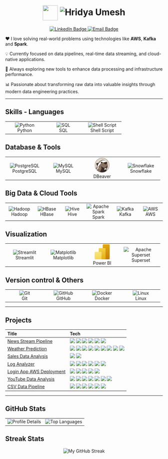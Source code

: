 <h1 align="center">
  <img src="https://cdn-icons-png.flaticon.com/512/14036/14036432.png" width="48" height="48" style="vertical-align: middle;">
  <img src="https://img.shields.io/badge/I'm_Hridya_Umesh-8A2BE2?style=flat-square&logoColor=white&labelColor=8A2BE2" alt="Hridya Umesh"/>
</h1>



<p align="center">
  <a href="https://www.linkedin.com/in/hridya-umesh-860078319" target="_blank">
    <img src="https://img.shields.io/badge/LinkedIn-0077B5?logo=linkedin&logoColor=white&style=for-the-badge" alt="LinkedIn Badge"/>
  </a>
  <a href="mailto:hridyaumesh2@gmail.com">
    <img src="https://img.shields.io/badge/Email-EB4432?logo=gmail&logoColor=white&style=for-the-badge" alt="Email Badge"/>
  </a>
</p>



 ❤️ I love solving real-world problems using technologies like **AWS**, **Kafka** and **Spark**.  


 💡 Currently focused on data pipelines, real-time data streaming, and cloud-native applications.  


 🌱 Always exploring new tools to enhance data processing and infrastructure performance.  
 

 📊 Passionate about transforming raw data into valuable insights through modern data engineering practices.


---

<h2>Skills - Languages</h2>
<table>
  <tr>
    <td align="center" width="110">
      <img src="https://cdn.jsdelivr.net/gh/devicons/devicon/icons/python/python-original.svg" width="48" height="48" alt="Python" />
      <br>Python
    </td>
    <td align="center" width="110">
      <img src="https://img.icons8.com/ios-filled/50/000000/sql.png" alt="SQL" width="40"/>
      <br>SQL
    </td>
    <td align="center" width="110">
      <img src="https://cdn.jsdelivr.net/gh/devicons/devicon/icons/bash/bash-original.svg" width="48" height="48" alt="Shell Script" />
      <br>Shell Script
    </td>
  </tr>
</table>

<h2> Database & Tools</h2>
<table>
  <tr>
    <td align="center" width="110">
      <img src="https://cdn.jsdelivr.net/gh/devicons/devicon/icons/postgresql/postgresql-original.svg" width="48" height="48" alt="PostgreSQL" />
      <br>PostgreSQL
    </td>
    <td align="center" width="110">
      <img src="https://cdn.jsdelivr.net/gh/devicons/devicon/icons/mysql/mysql-original.svg" width="48" height="48" alt="MySQL" />
      <br>MySQL
    </td>
    <td align="center" width="110">
      <img src="https://raw.githubusercontent.com/Hridya2001/Hridya2001/235f1b4b9edeb2b1d85cc56562aacfc9705dc9d5/Assets/dbeaver-original.svg" width="48" height="48" alt="DBeaver" />
      <br>DBeaver
    </td>
    <td align="center" width="110">
      <img src="https://img.icons8.com/color/96/snowflake.png" width="48" height="48" alt="Snowflake" />
      <br>Snowflake
    </td>
  </tr>
</table>

<h2> Big Data & Cloud Tools</h2>
<table>
  <tr>
    <td align="center" width="110">
      <img src="https://cdn.jsdelivr.net/gh/devicons/devicon/icons/hadoop/hadoop-original.svg" width="48" height="48" alt="Hadoop" />
      <br>Hadoop
    </td>
    <td align="center" width="110">
      <img src="https://hbase.apache.org/images/hbase_logo.png" width="48" height="48" alt="HBase" />
      <br>HBase
    </td>
    <td align="center" width="110">
     <img src="https://hive.apache.org/images/hive.svg" width="48" height="48" alt="Hive" />
      <br>Hive
    </td>
    <td align="center" width="110">
      <img src="https://cdn.jsdelivr.net/gh/devicons/devicon/icons/apache/apache-original.svg" width="48" height="48" alt="Apache Spark" />
      <br>Spark
    </td>
    <td align="center" width="110">
      <img src="https://cdn.jsdelivr.net/gh/devicons/devicon/icons/apachekafka/apachekafka-original.svg" width="48" height="48" alt="Kafka" />
      <br>Kafka
    </td>
    <td align="center" width="110">
      <img src="https://img.icons8.com/color/48/000000/amazon-web-services.png" alt="AWS" width="48" height="48"/>
      <br>AWS
    </td>
  </tr>
</table>

<h2> Visualization</h2>
<table>
  <tr>
    <td align="center" width="110">
      <img src="https://cdn.jsdelivr.net/gh/devicons/devicon/icons/streamlit/streamlit-original.svg" width="48" height="48" alt="Streamlit" />
      <br>Streamlit
    </td>
    <td align="center" width="110">
      <img src="https://matplotlib.org/_static/images/logo2.svg" alt="Matplotlib" width="48" height='48'/>
      <br>Matplotlib
    </td>
    <td align="center" width="110">
      <img src="https://raw.githubusercontent.com/Hridya2001/Hridya2001/235f1b4b9edeb2b1d85cc56562aacfc9705dc9d5/Assets/power-bi.svg" width="48" height="48" alt="Power BI" />
      <br>Power BI
    </td>
    <td align="center" width="110">
      <img src="https://logo.svgcdn.com/l/apache-superset.svg"
      alt="Apache Superset" width="110" height="48">
      <br>Superset
    </td>
  </tr>
</table>

<h2> Version control & Others</h2>
<table>
  <tr>
    <td align="center" width="110">
      <img src="https://cdn.jsdelivr.net/gh/devicons/devicon/icons/git/git-original.svg" width="48" height="48" alt="Git" />
      <br>Git
    </td>
    <td align="center" width="110">
      <img src="https://cdn.jsdelivr.net/gh/devicons/devicon/icons/github/github-original.svg" width="48" height="48" alt="GitHub" />
      <br>GitHub
    </td>
    <td align="center" width="110">
      <img src="https://cdn.jsdelivr.net/gh/devicons/devicon/icons/docker/docker-original.svg" width="48" height="48" alt="Docker" />
      <br>Docker
    </td>
    <td align="center" width="110">
      <img src="https://cdn.jsdelivr.net/gh/devicons/devicon/icons/linux/linux-original.svg" width="48" height="48" alt="Linux" />
      <br>Linux
    </td>
  </tr>
</table>



---
##  Projects

<table>
  <thead>
    <tr>
      <th align="left">Title</th>
      <th align="left">Tech</th>
    </tr>
  </thead>
  <tbody>
    <tr>
      <td><a href="https://github.com/Hridya2001/news-stream-pipeline" target="_blank">News Stream Pipeline</a></td>
      <td>
        <img src="https://img.shields.io/badge/Kafka-231F20?logo=apachekafka&logoColor=white&style=flat-square">
        <img src="https://img.shields.io/badge/Spark-E25A1C?logo=apachespark&logoColor=white&style=flat-square">
        <img src="https://img.shields.io/badge/Python-3776AB?logo=python&logoColor=white&style=flat-square">
        <img src="https://img.shields.io/badge/PostgreSQL-336791?logo=postgresql&logoColor=white&style=flat-square">
        <img src="https://img.shields.io/badge/Streamlit-FF4B4B?logo=streamlit&logoColor=white&style=flat-square">
        <img src="https://img.shields.io/badge/AWS-232F3E?logo=amazonaws&logoColor=white&style=flat-square">
      </td>
    </tr>
    <tr>
  <td><a href="https://github.com/Hridya2001/Weather-prediction-AWS" target="_blank">Weather Prediction</a></td>
  <td>
    <img src="https://img.shields.io/badge/API-0052CC?logo=fastapi&logoColor=white&style=flat-square">
    <img src="https://img.shields.io/badge/EventBridge-FF69B4?logo=amazoneventbridge&logoColor=white&style=flat-square">
    <img src="https://img.shields.io/badge/AWS%20Lambda-FF9900?logo=awslambda&logoColor=white&style=flat-square">
    <img src="https://img.shields.io/badge/DynamoDB-4053D6?logo=amazondynamodb&logoColor=white&style=flat-square">
    <img src="https://img.shields.io/badge/IAM-FF0000?logo=aws&logoColor=white&style=flat-square">
    <img src="https://img.shields.io/badge/S3-569A31?logo=amazons3&logoColor=white&style=flat-square">
    <img src="https://img.shields.io/badge/SQS-FF69B4?logo=amazonsqs&logoColor=white&style=flat-square">
    <img src="https://img.shields.io/badge/Snowflake-56B9EB?logo=snowflake&logoColor=white&style=flat-square">
    <img src="https://img.shields.io/badge/SQL-003B57?logo=postgresql&logoColor=white&style=flat-square">
  </td>
    </tr>
    <tr>
      <td><a href="https://github.com/Hridya2001/kaggle-sales-data-mysql-analysis" target="_blank">Sales Data Analysis</a></td>
      <td>
        <img src="https://img.shields.io/badge/MySQL-00758F?logo=mysql&logoColor=white&style=flat-square">
        <img src="https://img.shields.io/badge/Excel-217346?logo=microsoft-excel&logoColor=white&style=flat-square">
      </td>
    </tr>
    <tr>
  <td><a href="https://github.com/Hridya2001/Serverless-log-analyzer-aws" target="_blank">Log Analyzer</a></td>
  <td>
    <img src="https://img.shields.io/badge/AWS%20Lambda-FF9900?logo=awslambda&logoColor=white&style=flat-square">
    <img src="https://img.shields.io/badge/CloudWatch-FFB6C1?logo=amazoncloudwatch&logoColor=white&style=flat-square">
    <img src="https://img.shields.io/badge/S3-569A31?logo=amazons3&logoColor=white&style=flat-square">
    <img src="https://img.shields.io/badge/Glue-800080?logo=awsglue&logoColor=white&style=flat-square">
    <img src="https://img.shields.io/badge/Athena-232F3E?logo=amazonathena&logoColor=white&style=flat-square">
    <img src="https://img.shields.io/badge/SNS-FF69B4?logo=amazonsns&logoColor=white&style=flat-square">
  </td>
  </tr>
    <tr>
      <td><a href="https://github.com/Hridya2001/Basiclogin-AWS-deployment" target="_blank">Login App AWS Deployment</a></td>
      <td>
        <img src="https://img.shields.io/badge/Shell-121011?logo=gnubash&logoColor=white&style=flat-square">
        <img src="https://img.shields.io/badge/EC2-FF9900?logo=amazonec2&logoColor=white&style=flat-square">
        <img src="https://img.shields.io/badge/RDS-527FFF?logo=amazonrds&logoColor=white&style=flat-square">
        <img src="https://img.shields.io/badge/S3-569A31?logo=amazons3&logoColor=white&style=flat-square">
        <img src="https://img.shields.io/badge/Docker-2496ED?logo=docker&logoColor=white&style=flat-square">
      </td>
    </tr>
    <tr>
  <td><a href="https://github.com/Hridya2001/youtube-trending-data-pipeline" target="_blank">YouTube Data Analysis</a></td>
  <td>
    <img src="https://img.shields.io/badge/API-0052CC?logo=fastapi&logoColor=white&style=flat-square">
    <img src="https://img.shields.io/badge/EventBridge-FF69B4?logo=amazoneventbridge&logoColor=white&style=flat-square">
    <img src="https://img.shields.io/badge/AWS%20Lambda-FF9900?logo=awslambda&logoColor=white&style=flat-square">
    <img src="https://img.shields.io/badge/S3-569A31?logo=amazons3&logoColor=white&style=flat-square">
    <img src="https://img.shields.io/badge/Glue-800080?logo=awsglue&logoColor=white&style=flat-square">
    <img src="https://img.shields.io/badge/Athena-232F3E?logo=amazonathena&logoColor=white&style=flat-square">
    <img src="https://img.shields.io/badge/SQL-336791?logo=postgresql&logoColor=white&style=flat-square">
  </td>
  </tr>
    <tr>
  <td><a href="https://github.com/Hridya2001/aws-csv-data-pipeline" target="_blank">CSV Data Pipeline</a></td>
  <td>
    <img src="https://img.shields.io/badge/Python-3776AB?logo=python&logoColor=white&style=flat-square">
    <img src="https://img.shields.io/badge/SQL-1C1C1C?logo=sqlite&logoColor=white&style=flat-square">
    <img src="https://img.shields.io/badge/S3-569A31?logo=amazons3&logoColor=white&style=flat-square">
    <img src="https://img.shields.io/badge/AWS%20Lambda-FF9900?logo=awslambda&logoColor=white&style=flat-square">
    <img src="https://img.shields.io/badge/Glue-800080?logo=awsglue&logoColor=white&style=flat-square">
    <img src="https://img.shields.io/badge/QuickSight-2D9CDB?logo=amazonquicksight&logoColor=white&style=flat-square">
  </td>
  </tr>
  </tbody>
</table>

---

## GitHub Stats
<table>
  <tr>
    <td>
      <img width="500" 
           src="https://github-profile-summary-cards.vercel.app/api/cards/profile-details?username=Hridya2001&theme=transparent" 
           alt="Profile Details"/>
    </td>
    <td>
      <img width="400" 
           src="https://github-readme-stats.vercel.app/api/top-langs/?username=Hridya2001&layout=compact&theme=default" 
           alt="Top Languages"/>
    </td>
  </tr> 
</table>

## Streak Stats
<div align="center">
  <img width="450"
       src="https://streak-stats.demolab.com?user=Hridya2001&theme=default"
       alt="My GitHub Streak"/>
</div>
